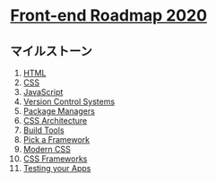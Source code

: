 # [Front-end Roadmap 2020](https://github.com/kamranahmedse/developer-roadmap/tree/347831feaed227f42525e829ccc8d84a22386952#frontend-roadmap)

## マイルストーン

1. [HTML](./01-html.md)
1. [CSS](./02-css.md)
1. [JavaScript]()
1. [Version Control Systems]()
1. [Package Managers]()
1. [CSS Architecture]()
1. [Build Tools]()
1. [Pick a Framework]()
1. [Modern CSS]()
1. [CSS Frameworks]()
1. [Testing your Apps]()
